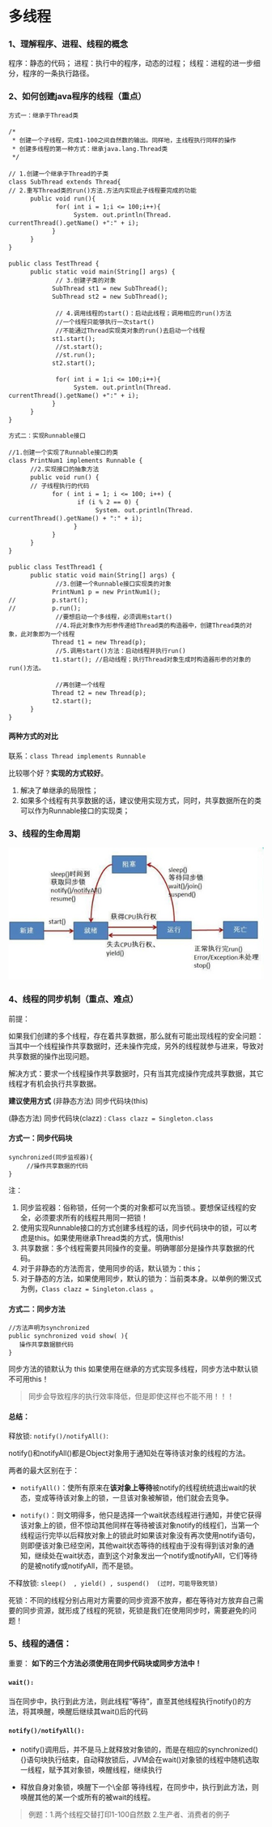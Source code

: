 # 多线程

### 1、理解程序、进程、线程的概念
程序：静态的代码；
进程：执行中的程序，动态的过程；
线程：进程的进一步细分，程序的一条执行路径。

### 2、如何创建java程序的线程（重点）

```
方式一：继承于Thread类

/*
 * 创建一个子线程，完成1-100之间自然数的输出。同样地，主线程执行同样的操作
 * 创建多线程的第一种方式：继承java.lang.Thread类
 */

// 1.创建一个继承于Thread的子类
class SubThread extends Thread{
// 2.重写Thread类的run()方法.方法内实现此子线程要完成的功能
      public void run(){
             for( int i = 1;i <= 100;i++){
                  System. out.println(Thread. currentThread().getName() +":" + i);
            }
      }
}

public class TestThread {
      public static void main(String[] args) {
             // 3.创建子类的对象
            SubThread st1 = new SubThread();
            SubThread st2 = new SubThread();

             // 4.调用线程的start()：启动此线程；调用相应的run()方法
             //一个线程只能够执行一次start()
             //不能通过Thread实现类对象的run()去启动一个线程
            st1.start();
             //st.start();
             //st.run();
            st2.start();
            
             for( int i = 1;i <= 100;i++){
                  System. out.println(Thread. currentThread().getName() +":" + i);
            }
      }
}
```


```
方式二：实现Runnable接口
             
//1.创建一个实现了Runnable接口的类
class PrintNum1 implements Runnable {
      //2.实现接口的抽象方法
      public void run() {
      // 子线程执行的代码
            for ( int i = 1; i <= 100; i++) { 
                   if (i % 2 == 0) {
                        System. out.println(Thread. currentThread().getName() + ":" + i);
                  }
            }
      }
}

public class TestThread1 {
      public static void main(String[] args) {
             //3.创建一个Runnable接口实现类的对象
            PrintNum1 p = new PrintNum1();
//          p.start();
//          p.run();
             //要想启动一个多线程，必须调用start()
             //4.将此对象作为形参传递给Thread类的构造器中，创建Thread类的对象，此对象即为一个线程
            Thread t1 = new Thread(p);
             //5.调用start()方法：启动线程并执行run()
            t1.start(); //启动线程；执行Thread对象生成时构造器形参的对象的run()方法。
            
             //再创建一个线程
            Thread t2 = new Thread(p);
            t2.start();
      }
}
```
#### 两种方式的对比

联系：`class Thread implements Runnable`

比较哪个好？**实现的方式较好**。

1. 解决了单继承的局限性；
2. 如果多个线程有共享数据的话，建议使用实现方式，同时，共享数据所在的类可以作为Runnable接口的实现类；

### 3、线程的生命周期

![](media/14949029843063.jpg)



### 4、线程的同步机制（重点、难点）
前提：

如果我们创建的多个线程，存在着共享数据，那么就有可能出现线程的安全问题：当其中一个线程操作共享数据时，还未操作完成，另外的线程就参与进来，导致对共享数据的操作出现问题。

解决方式：要求一个线程操作共享数据时，只有当其完成操作完成共享数据，其它线程才有机会执行共享数据。

**建议使用方式**
(非静态方法) 同步代码块(this)

(静态方法) 同步代码块(clazz)  : `Class clazz = Singleton.class`

#### 方式一：同步代码块
```
synchronized(同步监视器){
     //操作共享数据的代码
}
```
注：

1. 同步监视器：俗称锁，任何一个类的对象都可以充当锁.。要想保证线程的安全，必须要求所有的线程共用同一把锁！
2. 使用实现Runnable接口的方式创建多线程的话，同步代码块中的锁，可以考虑是this。如果使用继承Thread类的方式，慎用this!
3. 共享数据：多个线程需要共同操作的变量。明确哪部分是操作共享数据的代码。
4. 对于非静态的方法而言，使用同步的话，默认锁为：this；
5. 对于静态的方法，如果使用同步，默认的锁为：当前类本身。以单例的懒汉式为例，`Class clazz = Singleton.class `。

#### 方式二：同步方法 
```       
//方法声明为synchronized
public synchronized void show( ){
   操作共享数据额代码
}
```

同步方法的锁默认为  this  如果使用在继承的方式实现多线程，同步方法中默认锁不可用this！

     
>同步会导致程序的执行效率降低，但是即使这样也不能不用！！！

         
#### 总结：

释放锁:  `notify()/notifyAll()`:

notify()和notifyAll()都是Object对象用于通知处在等待该对象的线程的方法。

两者的最大区别在于：

* `notifyAll()`：使所有原来在**该对象上等待**被notify的线程统统退出wait的状态，变成等待该对象上的锁，一旦该对象被解锁，他们就会去竞争。

* `notify()`：则文明得多，他只是选择一个wait状态线程进行通知，并使它获得该对象上的锁，但不惊动其他同样在等待被该对象notify的线程们，当第一个线程运行完毕以后释放对象上的锁此时如果该对象没有再次使用notify语句，则即便该对象已经空闲，其他wait状态等待的线程由于没有得到该对象的通知，继续处在wait状态，直到这个对象发出一个notify或notifyAll，它们等待的是被notify或notifyAll，而不是锁。

不释放锁:  `sleep()  , yield() , suspend()  (过时，可能导致死锁)`
     
死锁：不同的线程分别占用对方需要的同步资源不放弃，都在等待对方放弃自己需要的同步资源，就形成了线程的死锁，死锁是我们在使用同步时，需要避免的问题！


### 5、线程的通信：

重要： **如下的三个方法必须使用在同步代码块或同步方法中！**
 
#### `wait():`                
当在同步中，执行到此方法，则此线程“等待”，直至其他线程执行notify()的方法，将其唤醒，唤醒后继续其wait()后的代码

#### `notify()/notifyAll():`

* notify()调用后，并不是马上就释放对象锁的，而是在相应的synchronized(){}语句块执行结束，自动释放锁后，JVM会在wait()对象锁的线程中随机选取一线程，赋予其对象锁，唤醒线程，继续执行

* 释放自身对象锁，唤醒下一个\全部 等待线程，在同步中，执行到此方法，则唤醒其他的某一个或所有的被wait的线程。

>例题：1.两个线程交替打印1-100自然数   2.生产者、消费者的例子



